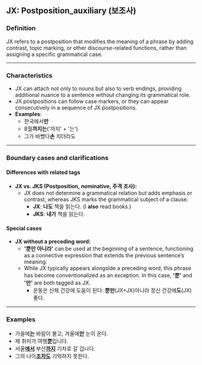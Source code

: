 ## JX: Postposition_auxiliary (보조사)

### Definition
JX refers to a postposition that modifies the meaning of a phrase by adding contrast, topic marking, or other discourse-related functions, rather than assigning a specific grammatical case.

---

### Characteristics
- JX can attach not only to nouns but also to verb endings, providing additional nuance to a sentence without changing its grammatical role.  
- JX postpositions can follow case markers, or they can appear consecutively in a sequence of JX postpositions.  
- **Examples**:
    - 한국에서**만**  
    - 8월**까지는**('까지' + '는')
    - 그가 바빴다**손** 치더라도

---

### Boundary cases and clarifications

#### Differences with related tags
- **JX vs. JKS (Postposition, nominative, 주격 조사):**  
  - JX does not determine a grammatical relation but adds emphasis or contrast, whereas JKS marks the grammatical subject of a clause.  
      - **JX**: **나도** 책을 읽는다. (I **also** read books.)  
      - **JKS**: **내가** 책을 읽는다.

#### Special cases
- **JX without a preceding word:**  
    - **'뿐만 아니라'** can be used at the beginning of a sentence, functioning as a connective expression that extends the previous sentence’s meaning. 
    - While JX typically appears alongside a preceding word, this phrase has become conventionalized as an exception. In this case, **'뿐'** and **'만'** are both tagged as JX.  
        - 운동은 신체 건강에 도움이 된다. **뿐만**(JX+JX)아니라 정신 건강에**도**(JX) 좋다.  

---

### Examples
- 가을에<ins>**는**</ins> 바람이 불고, 겨울에<ins>**만**</ins> 눈이 온다.  
- 제 취미가 여행<ins>**뿐**</ins>입니다.  
- 서울<ins>**에서**</ins> 부산<ins>**까지**</ins> 기차로 갈 겁니다.  
- 그의 나이<ins>**조차**</ins><ins>**도**</ins> 기억하지 못한다.
